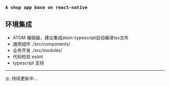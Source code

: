 ### `A shop app base on react-native`

##  环境集成
- ATOM 编辑器，建议集成atom-typescript自动编译tsx文件
- 通用组件 ./src/components/
- 业务开发 ./src/modules/
- 代码检验 eslint
- typescript 支持


---
  `注`: 持续更新中...
